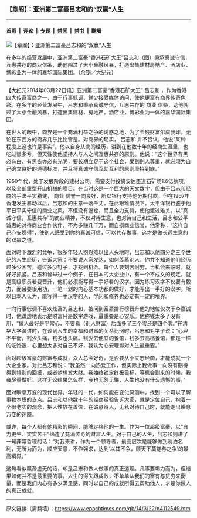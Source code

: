 ### 【章阁】：亚洲第二富豪吕志和的“双赢”人生

---

#### [首页](../../../..?n4112549) &nbsp;|&nbsp; [评论](../../../../../epoch-comment?n4112549) &nbsp;|&nbsp; [专题](../../../../../epoch-special?n4112549) &nbsp;|&nbsp; [禁闻](../../../../../epoch-news?n4112549) &nbsp;|&nbsp; [禁书](../../../../../books?n4112549) &nbsp;|&nbsp; [翻墙](https://github.com/gfw-breaker/nogfw/blob/master/README.md?n4112549)


<div><img alt="【章阁】：亚洲第二富豪吕志和的“双赢”人生" class="attachment-djy_600_400 size-djy_600_400 wp-post-image" src="https://i.epochtimes.com/assets/uploads/2014/03/140319083430100615-600x400.jpg"/>
<div class="caption">
 <p>
  在多年的经营发展中，亚洲第二富豪“香港石矿大王”吕志和（图）秉承真诚守信，互惠共存的商业信条，助他闯过了大小金融风暴，打造出集建材房地产、酒店业、博彩业为一体的嘉华国际集团。（余钢／大纪元）
 </p>
</div></div><hr/><div class="post_content" id="artbody" itemprop="articleBody">
 <!-- article content begin -->
 <p>
  【大纪元2014年03月22日讯】亚洲第二富豪“香港石矿大王”
  <ok href="https://www.epochtimes.com/gb/tag/%E5%90%95%E5%BF%97%E5%92%8C.html">
   吕志和
  </ok>
  ，作为香港四大传奇富商之一，由于行事低调，鲜少接受媒体访问，使他更富有商界传奇色彩。在多年的经营发展中，吕志和秉承真诚守信，互惠共存的
  <ok href="https://www.epochtimes.com/gb/tag/%E5%95%86%E4%B8%9A.html">
   商业
  </ok>
  信条，助他闯过了大小金融风暴，打造出集建材，房地产，酒店业，博彩业为一体的嘉华国际集团。
 </p>
 <p>
  在世人的眼中，商界是一个充满利益之争的诱惑之地，为了金钱财富尔虞我诈，无论在东西方的商界几乎比比皆是。对商界的现实，
  <ok href="https://www.epochtimes.com/gb/tag/%E5%90%95%E5%BF%97%E5%92%8C.html">
   吕志和
  </ok>
  并不否认，他说“某种程度上这也许是事实”。他以自身从商的经历，讲到在他数十年的经商生涯里，也吃过很多亏，但天性使他坚持人与人之间互惠共存的原则。他说：“这个世界有黑必有白，有黑夜亦必有光明，要长期立足于这个社会，受到别人尊重，就必须为自己确立良好的道德标准，并且将真诚守信互助互利的原则坚持到底。”
 </p>
 <p>
  1960年代，处于发展阶段的建材公司，需要支付投资安达臣道石矿场1.6亿款项，以及全部重型开山机械的项目。在当时这是一个巨大的天文数字，但由于吕志和经商的手法平实稳健，
  <ok href="https://www.epochtimes.com/gb/tag/%E5%95%86%E4%B8%9A.html">
   商业
  </ok>
  信誉一向良好，所以银行支持他分期付款。但在1967年香港发生暴动以后，吕志和的生意一落千丈，在此艰难情况下，太平洋银行鉴于他平日平实守信的商业之风，不但没有逼仓，而且全力支持，使他渡过难关。以“真诚守信，互惠共存”的商业精神，不仅对待生意，也对待自己和生活，吕志和公平诚惠的对待商业合作伙伴，不为多赚几千万，而自损商业信誉，他常称：“这样自己心安理得”，使别人感受到你的真诚可信，可以共存做事，这才是做长远生意的的双赢之道。
 </p>
 <p>
  面对时下激烈的竞争，很多年轻人抱怨难以出人头地时，吕志和以他四分之三个世纪的人生经历，告诉大家：不要说人家发达，如何羡慕别人，你并不知道他们经历过多少困苦，碰过多少钉子，才找到机会。每个人要刻苦耐劳，当机会来临时，就好好抓紧。吕志和曾举过一个例子，在日本的大企业中，有一个不成文的规定，就是高级职员若要晋升，他们必须能写得一手好看的汉字。因为练习汉字不仅要有毅力，而且要很用功，一笔一划的内心基本功都的做好，才能写出一手好的汉字。所以日本人认为，能写得一手汉字的人，学问和修养也必定有一定的境界。
 </p>
 <p>
  一向行事低调不喜欢炫富的吕志和，被问到富豪排行榜晋升他的地位仅次于李嘉诚时，他谦虚地表示是财富只是数字游戏，最重要是心安乐。他称钱太多了没有用，“做人最好是平常心，不要看（别人财富）后面多了三个零还是四个零。”在清华大学演讲时，在谈到人生的幸福和财富的关系比例时，吕志和对学子说：“心理不平衡，钱少头痛，钱多也头痛。钱少去便宜的餐馆，钱多去高档餐馆，都是一样的吃饱饭，心里想太多对自己不好，我认为心安理得对人生最重要。”
 </p>
 <p>
  面对超级富豪的财富与成就，众人总会好奇，是否要从小立志经商，才能成就一个大企业家。对此吕志和说：“我虽然一向热爱工作，但实际上我做事一向没有期待得到特别的回报，或者梦想发大财。我始终锁定终极目标，等机会到来的时候，我会尽量做好。这样无论结果怎么样，我也无怨无悔，人生也没有什么遗憾的事。”
 </p>
 <p>
  面对瞬息万变的现代世界，年轻的一代，如何能在变化莫测中，找到一个可以了解事物本质的支点。吕志和以他数十年的经商经验告诉大家，就是定位自己，抱着一个很老实的观念，把人性放在首位，在诚恳待人，无私对待自己时，就能走出瞬息万变的迷障。
 </p>
 <p>
  或许，每个人都有他精彩的瞬间，能够定格他的一生。作为一位超级富豪，以“自力更生、实实苦干”缔造了充满传奇的财富人生。对于自己的人生，吕志和则讲了一句非常哲理的话：“对我来讲，作为一个领导者，最高层次是能够做到淡泊名利，无所为而为，顺应天意，不作强求，达到‘以其不争，顾天下莫能与之争’的最高境界。”
 </p>
 <p>
  这句看似飘渺虚无的话，却是吕志和做人做事的真正道理。凡事要竭力而为，但结果如何并不是最重要的事，人生的得失跟成败，不单单从我们的富有与贫穷来衡量，而是我们内心有多少满足感，同时以自己的成就所得去帮助他人，才是你做人的真正成就。
 </p>
 <p>
  <!-- article content end -->
  <div id="below_article_ad">
  </div>
 </p>
</div>


---

原文链接（需翻墙）：https://www.epochtimes.com/gb/14/3/22/n4112549.htm
